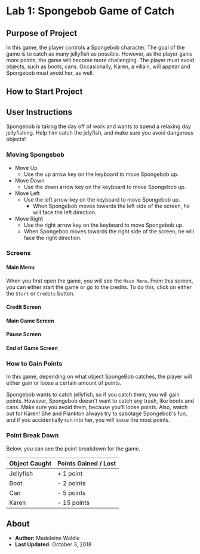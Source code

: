 # Lab 1: Spongebob Game of Catch

## Purpose of Project

In this game, the player controls a Spongebob character. The goal of the game is to catch as many jellyfish as possible. However, as the player gains more points, the game will become more challenging. The player must avoid objects, such as boots, cans. Occasionally, Karen, a villain, will appear and Spongebob must avoid her, as well.

## How to Start Project

## User Instructions

Spongebob is taking the day off of work and wants to spend a relaxing day jellyfishing. Help him catch the jelyfish, and make sure you avoid dangerous objects!

### Moving Spongebob

* Move Up
  * Use the up arrow key on the keyboard to move Spongebob up.
* Move Down
  * Use the down arrow key on the keyboard to move Spongebob up.
* Move Left
  * Use the left arrow key on the keyboard to move Spongebob up.
    * When Spongebob moves towards the left side of the screen, he will face the left direction.
* Move Right
  * Use the right arrow key on the keyboard to move Spongebob up.
  * When Spongebob moves towards the right side of the screen, he will face the right direction.

### Screens

#### Main Menu

When you first open the game, you will see the `Main Menu`. From this screen, you can either start the game or go to the credits. To do this, click on either the `Start` or `Credits` button.

#### Credit Screen

#### Main Game Screen

#### Pause Screen

#### End of Game Screen

### How to Gain Points

In this game, depending on what object SpongeBob catches, the player will either gain or loose a certain amount of points.

Spongebob wants to catch jellyfish, so if you catch them, you will gain points. However, Spongebob doesn't want to catch any trash, like boots and cans. Make sure you avoid them, because you'll loose points. Also, watch out for Karen! She and Plankton always try to sabotage Spongebob's fun, and if you accidentially run into her, you will loose the most points.

### Point Break Down

Below, you can see the point breakdown for the game.

| Object Caught | Points Gained / Lost |
|---------------|----------------------|
| Jellyfish     | + 1 point            |
| Boot          | - 2 points           |
| Can           | - 5 points           |
| Karen         | - 15 points          |

## About

* **Author:** Madeleine Waldie
* **Last Updated:** October 3, 2018